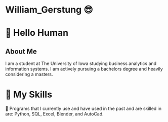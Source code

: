# William_Gerstung :sunglasses:
# :wave: Hello Human
## About Me
I am a student at The University of Iowa studying business analytics and information systems. I am actively pursuing a bachelors degree and heavily considering a masters. 
# :muscle: My Skills
:space_invader: Programs that I currently use and have used in the past and are skilled in are: Python, SQL, Excel, Blender, and AutoCad.
